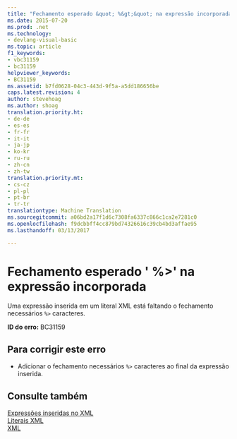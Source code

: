 ```yaml
---
title: "Fechamento esperado &quot; %&gt;&quot; na expressão incorporada | Documentos do Microsoft"
ms.date: 2015-07-20
ms.prod: .net
ms.technology:
- devlang-visual-basic
ms.topic: article
f1_keywords:
- vbc31159
- bc31159
helpviewer_keywords:
- BC31159
ms.assetid: b7fd0628-04c3-443d-9f5a-a5dd186656be
caps.latest.revision: 4
author: stevehoag
ms.author: shoag
translation.priority.ht:
- de-de
- es-es
- fr-fr
- it-it
- ja-jp
- ko-kr
- ru-ru
- zh-cn
- zh-tw
translation.priority.mt:
- cs-cz
- pl-pl
- pt-br
- tr-tr
translationtype: Machine Translation
ms.sourcegitcommit: a06bd2a17f1d6c7308fa6337c866c1ca2e7281c0
ms.openlocfilehash: f9dcbbff4cc879bd74326616c39cb4bd3affae95
ms.lasthandoff: 03/13/2017

---
```

# <a name="expected-closing-39gt39-for-embedded-expression"></a>Fechamento esperado ' %&gt;' na expressão incorporada
Uma expressão inserida em um literal XML está faltando o fechamento necessários `%>` caracteres.  
  
 **ID do erro:** BC31159  
  
## <a name="to-correct-this-error"></a>Para corrigir este erro  
  
-   Adicionar o fechamento necessários `%>` caracteres ao final da expressão inserida.  
  
## <a name="see-also"></a>Consulte também  
 [Expressões inseridas no XML](../../visual-basic/programming-guide/language-features/xml/embedded-expressions-in-xml.md)   
 [Literais XML](../../visual-basic/language-reference/xml-literals/index.md)   
 [XML](../../visual-basic/programming-guide/language-features/xml/index.md)
